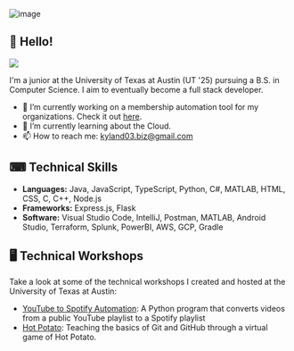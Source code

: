 ![image](https://github.com/cloudydaiyz/cloudydaiyz/assets/91110018/10a1fa34-3802-41f8-9dc2-41f7e4fadf8b)

## 👋 Hello! 

![](https://komarev.com/ghpvc/?username=cloudydaiyz)

I'm a junior at the University of Texas at Austin (UT '25) pursuing a B.S. in Computer Science. I aim to eventually become a full stack developer.

- 🔭 I’m currently working on a membership automation tool for my organizations. Check it out [here](https://github.com/cloudydaiyz/membership-logger).
- 🌱 I’m currently learning about the Cloud.
- 📫 How to reach me: kyland03.biz@gmail.com 

## ⌨ Technical Skills 
- **Languages:** Java, JavaScript, TypeScript, Python, C#, MATLAB, HTML, CSS, C, C++, Node.js
- **Frameworks:** Express.js, Flask
- **Software:** Visual Studio Code, IntelliJ, Postman, MATLAB, Android Studio, Terraform, Splunk, PowerBI, AWS, GCP, Gradle 

## 🖥 Technical Workshops  
Take a look at some of the technical workshops I created and hosted at the University of Texas at Austin:
- [YouTube to Spotify Automation](https://github.com/UT-ABCS/youtube-to-spotify-py): A Python program that converts videos from a public YouTube playlist to a Spotify playlist
- [Hot Potato](https://github.com/UT-ABCS/hot-potato-ws): Teaching the basics of Git and GitHub through a virtual game of Hot Potato.
